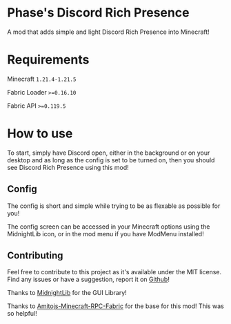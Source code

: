 # Phase's Discord Rich Presence

A mod that adds simple and light Discord Rich Presence into Minecraft!

# Requirements
Minecraft `1.21.4-1.21.5`

Fabric Loader `>=0.16.10`

Fabric API `>=0.119.5`

# How to use

To start, simply have Discord open, either in the background or on your desktop and as long as the config is set to be turned on, then you should see Discord Rich Presence using this mod!

## Config
The config is short and simple while trying to be as flexable as possible for you!

The config screen can be accessed in your Minecraft options using the MidnightLib icon, or in the mod menu if you have ModMenu installed!

## Contributing

Feel free to contribute to this project as it's available under the MIT license. Find any issues or have a suggestion, report it on [Github](https://github.com/ThePhaseCat/phases-discord-rich-presence)!

Thanks to [MidnightLib](https://github.com/TeamMidnightDust/MidnightLib) for the GUI Library!

Thanks to [Amitojs-Minecraft-RPC-Fabric](https://github.com/amitojsingh366/Amitojs-Minecraft-RPC-Fabric/tree/main) for the base for this mod! This was so helpful!
